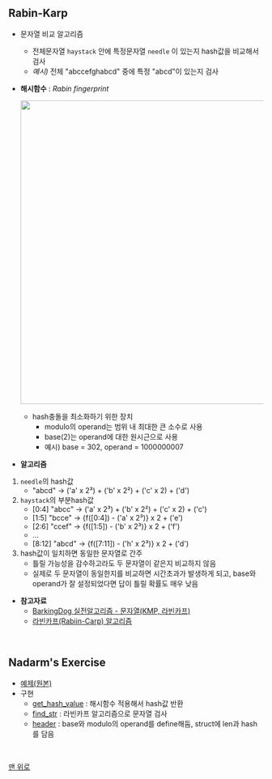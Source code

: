 ## Rabin-Karp
- 문자열 비교 알고리즘
    - 전체문자열 `haystack` 안에 특정문자열 `needle` 이 있는지 hash값을 비교해서 검사
    - _예시)_ 전체 "abccefghabcd" 중에 특정 "abcd"이 있는지 검사
- __해시함수__ : _Rabin fingerprint_ <br>
    <p><img src="https://user-images.githubusercontent.com/60066472/83149712-64850800-a135-11ea-84af-749dca6aa436.png" width="600"></p>  
    
    - hash충돌을 최소화하기 위한 장치
        - modulo의 operand는 범위 내 최대한 큰 소수로 사용
        - base(2)는 operand에 대한 원시근으로 사용
        - 예시) base = 302, operand = 1000000007
- __알고리즘__
1. `needle`의 hash값
    - "abcd" → ('a' x 2³) + ('b' x 2²) + ('c' x 2) + ('d')
2. `haystack`의 부분hash값
    - [0:4] "abcc" → ('a' x 2³) + ('b' x 2²) + ('c' x 2) + ('c')
    - [1:5] "bcce" → {f([0:4]) - ('a' x 2³)} x 2 + ('e')
    - [2:6] "ccef" → {f([1:5]) - ('b' x 2³)} x 2 + ('f')
    - ...
    - [8:12] "abcd" → {f([7:11]) - ('h' x 2³)} x 2 + ('d')
3. hash값이 일치하면 동일한 문자열로 간주
    - 틀릴 가능성을 감수하고라도 두 문자열이 같은지 비교하지 않음
    - 실제로 두 문자열이 동일한지를 비교하면 시간초과가 발생하게 되고, base와 operand가 잘 설정되었다면 답이 틀릴 확률도 매우 낮음

- __참고자료__
    - [BarkingDog 실전알고리즘 - 문자열(KMP, 라빈카프)](https://blog.encrypted.gg/857)
    - [라빈카프(Rabiin-Carp) 알고리즘](https://idea-sketch.tistory.com/24)
    
<br>

## Nadarm's Exercise
- [예제(원본)](https://github.com/nadarm/42-algorithm/tree/master/hash/rabin_karp)
- 구현
    - [get_hash_value](./get_hash.c) : 해시함수 적용해서 hash값 반환
    - [find_str](./find_str.c) : 라빈카프 알고리즘으로 문자열 검사
    - [header](./rabin_karp.h) : base와 modulo의 operand를 define해둠, struct에 len과 hash를 담음
<br>

[맨 위로](#rabin-karp)
